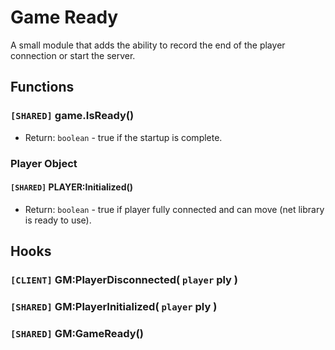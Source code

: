 # Game Ready
A small module that adds the ability to record the end of the player connection or start the server.

## Functions
### `[SHARED]` game.IsReady()
- Return: `boolean` - true if the startup is complete.

### Player Object
#### `[SHARED]` PLAYER:Initialized()
- Return: `boolean` - true if player fully connected and can move (net library is ready to use).

## Hooks
### `[CLIENT]` GM:PlayerDisconnected( `player` ply )
### `[SHARED]` GM:PlayerInitialized( `player` ply )
### `[SHARED]` GM:GameReady()
